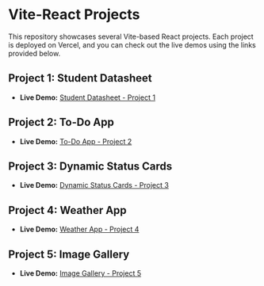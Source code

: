 # Vite-React Projects

This repository showcases several Vite-based React projects. Each project is deployed on Vercel, and you can check out the live demos using the links provided below.

## Project 1: Student Datasheet

- **Live Demo:** [Student Datasheet - Project 1](https://student-datasheet.vercel.app/)

## Project 2: To-Do App

- **Live Demo:** [To-Do App - Project 2](https://todoappinreact.vercel.app/)

## Project 3: Dynamic Status Cards

- **Live Demo:** [Dynamic Status Cards - Project 3](https://dynamic-status-cards.vercel.app/)

## Project 4: Weather App

- **Live Demo:** [Weather App - Project 4](https://weather-web-in-react.vercel.app/)

## Project 5: Image Gallery

- **Live Demo:** [Image Gallery - Project 5](https://image-gallery-in-web.vercel.app/)
